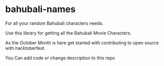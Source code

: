 # bahubali-names

For all your random Bahubali characters needs.

Use this library for getting all the Bahubali Movie Characters.


As the October Month is here get started with contributing to open source with hacktoberfest. 

You Can add code or change description to this repo
